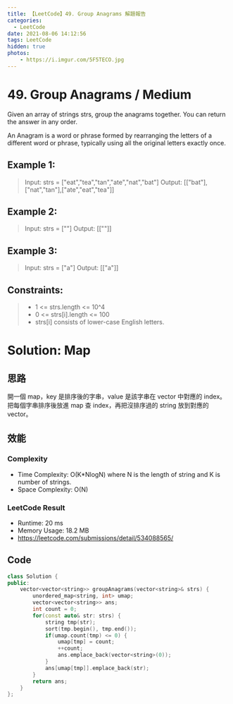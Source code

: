 ```yaml
---
title: 【LeetCode】49. Group Anagrams 解題報告
categories:
  - LeetCode
date: 2021-08-06 14:12:56
tags: LeetCode
hidden: true
photos:
    - https://i.imgur.com/5F5TECO.jpg
---
```

 
# 49. Group Anagrams / Medium

Given an array of strings strs, group the anagrams together. You can return the answer in any order.

An Anagram is a word or phrase formed by rearranging the letters of a different word or phrase, typically using all the original letters exactly once.

<!-- more --> 
## Example 1:
> Input: strs = ["eat","tea","tan","ate","nat","bat"]
> Output: [["bat"],["nat","tan"],["ate","eat","tea"]]

## Example 2:
> Input: strs = [""]
> Output: [[""]]

## Example 3:
> Input: strs = ["a"]
> Output: [["a"]]

## Constraints:
> - 1 <= strs.length <= 10^4
> - 0 <= strs[i].length <= 100
> - strs[i] consists of lower-case English letters.


# Solution: Map
## 思路
開一個 map，key 是排序後的字串，value 是該字串在 vector 中對應的 index。
把每個字串排序後放進 map 查 index，再把沒排序過的 string 放到對應的 vector。

## 效能

### Complexity 
- Time Complexity: O(K*NlogN) where N is the length of string and K is number of strings.
- Space Complexity: O(N)

### LeetCode Result

- Runtime: 20 ms
- Memory Usage: 18.2 MB 
- https://leetcode.com/submissions/detail/534088565/

## Code
```cpp
class Solution {
public:
    vector<vector<string>> groupAnagrams(vector<string>& strs) {
        unordered_map<string, int> umap;
        vector<vector<string>> ans;
        int count = 0;
        for(const auto& str: strs) {
            string tmp(str);
            sort(tmp.begin(), tmp.end());
            if(umap.count(tmp) <= 0) {
                umap[tmp] = count;
                ++count;
                ans.emplace_back(vector<string>(0));
            } 
            ans[umap[tmp]].emplace_back(str);
        }
        return ans;
    }
};
```
